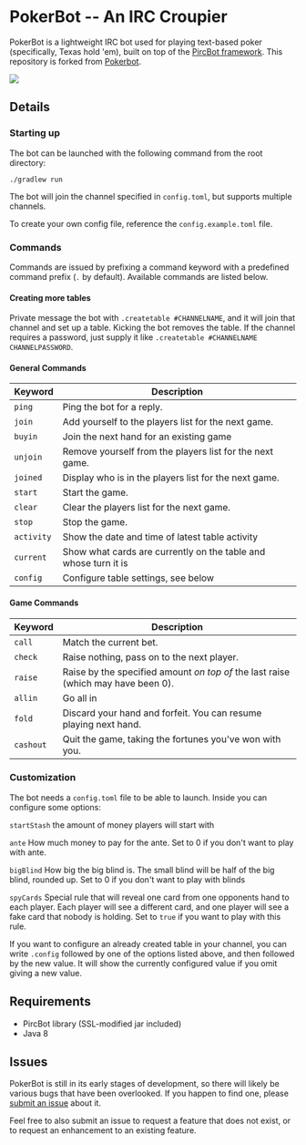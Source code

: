 PokerBot -- An IRC Croupier
===========================

PokerBot is a lightweight IRC bot used for playing text-based poker (specifically, Texas hold 'em), built on top of the [PircBot framework](http://www.jibble.org/pircbot.php).
This repository is forked from [Pokerbot](https://github.com/arshajii/pokerbot).

![](misc/pokerbot_example_game.png)

Details
--------

### Starting up

The bot can be launched with the following command from the root directory:

```
./gradlew run
```

The bot will join the channel specified in `config.toml`, but supports multiple channels.

To create your own config file, reference the `config.example.toml` file.

### Commands

Commands are issued by prefixing a command keyword with a predefined command prefix (`.` by default). Available commands are listed below.

#### Creating more tables

Private message the bot with `.createtable #CHANNELNAME`, and it will join that channel and set up a table. Kicking the
bot removes the table. If the channel requires a password, just supply it like `.createtable #CHANNELNAME CHANNELPASSWORD`.

#### General Commands

Keyword | Description
--------|------------
`ping` | Ping the bot for a reply.
`join` | Add yourself to the players list for the next game.
`buyin` | Join the next hand for an existing game
`unjoin` | Remove yourself from the players list for the next game.
`joined` | Display who is in the players list for the next game.
`start` | Start the game.
`clear` | Clear the players list for the next game.
`stop` | Stop the game.
`activity` | Show the date and time of latest table activity
`current` | Show what cards are currently on the table and whose turn it is
`config` | Configure table settings, see below

#### Game Commands

Keyword | Description
--------|------------
`call` | Match the current bet.
`check` | Raise nothing, pass on to the next player.
`raise` | Raise by the specified amount *on top of* the last raise (which may have been 0).
`allin` | Go all in
`fold` | Discard your hand and forfeit. You can resume playing next hand.
`cashout` | Quit the game, taking the fortunes you've won with you.

### Customization

The bot needs a `config.toml` file to be able to launch. Inside you can configure
some options:

`startStash` the amount of money players will start with

`ante` How much money to pay for the ante. Set to 0 if you don't want to play with ante.

`bigBlind` How big the big blind is. The small blind will be half of the big blind, rounded up. Set to 0 if you don't want to play with blinds

`spyCards` Special rule that will reveal one card from one opponents hand to each player. Each player will see a different card, and one player will see a fake card that nobody is holding. Set to `true` if you want to play with this rule.

If you want to configure an already created table in your channel, you can write
`.config` followed by one of the options listed above, and then followed by the
new value. It will show the currently configured value if you omit giving a new value.

Requirements
------------

- PircBot library (SSL-modified jar included)
- Java 8


Issues
------

PokerBot is still in its early stages of development, so there will likely be various bugs that have been overlooked. If you happen to find one, please [submit an issue](https://github.com/bladh/pokerbot/issues/new) about it.

Feel free to also submit an issue to request a feature that does not exist, or to request an enhancement to an existing feature.




